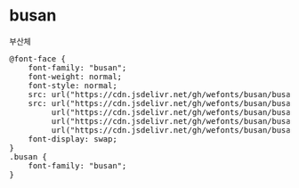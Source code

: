 # busan
부산체

<pre>
@font-face {
    font-family: "busan";
    font-weight: normal;
    font-style: normal;
    src: url("https://cdn.jsdelivr.net/gh/wefonts/busan/busan.eot");
    src: url("https://cdn.jsdelivr.net/gh/wefonts/busan/busan.eot?#iefix") format("embedded-opentype"),
         url("https://cdn.jsdelivr.net/gh/wefonts/busan/busan.woff2") format("woff2"),
         url("https://cdn.jsdelivr.net/gh/wefonts/busan/busan.woff") format("woff"),
         url("https://cdn.jsdelivr.net/gh/wefonts/busan/busan.ttf") format("truetype");
    font-display: swap;
}
.busan {
    font-family: "busan";
}
</pre>
